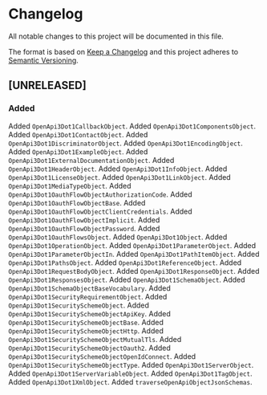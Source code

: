 # Changelog
All notable changes to this project will be documented in this file.

The format is based on [Keep a Changelog](http://keepachangelog.com/en/1.0.0/)
and this project adheres to [Semantic Versioning](http://semver.org/spec/v2.0.0.html).

<!--
## [UNRELEASED]

### Added
### Changed
### Deprecated
### Removed
### Fixed
### Security
### Docs
-->




## [UNRELEASED]

### Added
Added `OpenApi3Dot1CallbackObject`.
Added `OpenApi3Dot1ComponentsObject`.
Added `OpenApi3Dot1ContactObject`.
Added `OpenApi3Dot1DiscriminatorObject`.
Added `OpenApi3Dot1EncodingObject`.
Added `OpenApi3Dot1ExampleObject`.
Added `OpenApi3Dot1ExternalDocumentationObject`.
Added `OpenApi3Dot1HeaderObject`.
Added `OpenApi3Dot1InfoObject`.
Added `OpenApi3Dot1LicenseObject`.
Added `OpenApi3Dot1LinkObject`.
Added `OpenApi3Dot1MediaTypeObject`.
Added `OpenApi3Dot1OauthFlowObjectAuthorizationCode`.
Added `OpenApi3Dot1OauthFlowObjectBase`.
Added `OpenApi3Dot1OauthFlowObjectClientCredentials`.
Added `OpenApi3Dot1OauthFlowObjectImplicit`.
Added `OpenApi3Dot1OauthFlowObjectPassword`.
Added `OpenApi3Dot1OauthFlowsObject`.
Added `OpenApi3Dot1Object`.
Added `OpenApi3Dot1OperationObject`.
Added `OpenApi3Dot1ParameterObject`.
Added `OpenApi3Dot1ParameterObjectIn`.
Added `OpenApi3Dot1PathItemObject`.
Added `OpenApi3Dot1PathsObject`.
Added `OpenApi3Dot1ReferenceObject`.
Added `OpenApi3Dot1RequestBodyObject`.
Added `OpenApi3Dot1ResponseObject`.
Added `OpenApi3Dot1ResponsesObject`.
Added `OpenApi3Dot1SchemaObject`.
Added `OpenApi3Dot1SchemaObjectBaseVocabulary`.
Added `OpenApi3Dot1SecurityRequirementObject`.
Added `OpenApi3Dot1SecuritySchemeObject`.
Added `OpenApi3Dot1SecuritySchemeObjectApiKey`.
Added `OpenApi3Dot1SecuritySchemeObjectBase`.
Added `OpenApi3Dot1SecuritySchemeObjectHttp`.
Added `OpenApi3Dot1SecuritySchemeObjectMutualTls`.
Added `OpenApi3Dot1SecuritySchemeObjectOauth2`.
Added `OpenApi3Dot1SecuritySchemeObjectOpenIdConnect`.
Added `OpenApi3Dot1SecuritySchemeObjectType`.
Added `OpenApi3Dot1ServerObject`.
Added `OpenApi3Dot1ServerVariableObject`.
Added `OpenApi3Dot1TagObject`.
Added `OpenApi3Dot1XmlObject`.
Added `traverseOpenApiObjectJsonSchemas`.



